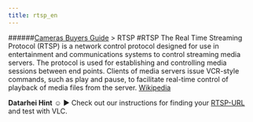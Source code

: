 ```yaml
---
title: rtsp_en
---
```

######[Cameras Buyers Guide](/restreamer/wiki/camerabuyersguide_en) > RTSP
#RTSP
The Real Time Streaming Protocol (RTSP) is a network control protocol designed for use in entertainment and communications systems to control streaming media servers. The protocol is used for establishing and controlling media sessions between end points. Clients of media servers issue VCR-style commands, such as play and pause, to facilitate real-time control of playback of media files from the server. <a href="https://en.wikipedia.org/wiki/Real_Time_Streaming_Protocol" target="_blank">Wikipedia</a>  

**Datarhei Hint** ☺ ► Check out our instructions for finding your [RTSP-URL](/restreamer/wiki/findrtspurl_en.html) and test with VLC.